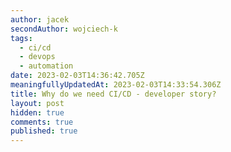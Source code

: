 ```yaml
---
author: jacek
secondAuthor: wojciech-k
tags:
  - ci/cd
  - devops
  - automation
date: 2023-02-03T14:36:42.705Z
meaningfullyUpdatedAt: 2023-02-03T14:33:54.306Z
title: Why do we need CI/CD - developer story?
layout: post
hidden: true
comments: true
published: true
---
```


